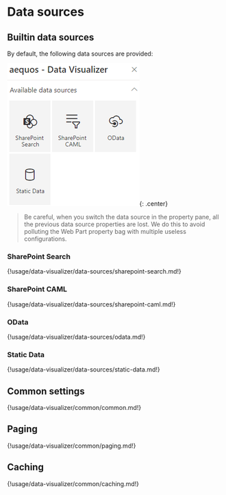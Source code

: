 # Data sources


## Builtin data sources

By default, the following data sources are provided:

!["Available data sources"](../../../assets/webparts/data_visualizer/page1/available_datasources.png){: .center}

> Be careful, when you switch the data source in the property pane, all the previous data source properties are lost. We do this to avoid polluting the Web Part property bag with multiple useless configurations.

### SharePoint Search

{!usage/data-visualizer/data-sources/sharepoint-search.md!}

### SharePoint CAML

{!usage/data-visualizer/data-sources/sharepoint-caml.md!}

### OData

{!usage/data-visualizer/data-sources/odata.md!}

### Static Data

{!usage/data-visualizer/data-sources/static-data.md!}

## Common settings

{!usage/data-visualizer/common/common.md!}

## Paging

{!usage/data-visualizer/common/paging.md!}

## Caching

{!usage/data-visualizer/common/caching.md!}


